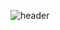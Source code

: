 ![header](https://capsule-render.vercel.app/api?text=SooYeon%20Lim&animation=fadeIn&type=cylinder&color=timeGradient&text=:heart_eyes_cat:%10:sparkling_heart:%10:bear:)
